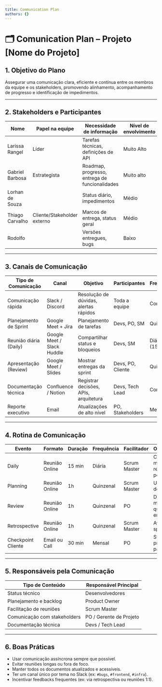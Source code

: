 ```yaml
---
title: Communication Plan
authors: {}
---
```


# 🗂️ Comunication Plan – Projeto [Nome do Projeto]

## 1. Objetivo do Plano

Assegurar uma comunicação clara, eficiente e contínua entre os membros da equipe e os stakeholders, promovendo alinhamento, acompanhamento de progresso e identificação de impedimentos.

---

## 2. Stakeholders e Participantes

| Nome             | Papel na equipe             | Necessidade de informação                     | Nível de envolvimento |
|------------------|-----------------------------|------------------------------------------------|------------------------|
| Larissa Rangel       | Líder        | Tarefas técnicas, definições de API            | Muito Alto                   |
| Gabriel Barbosa    | Estrategista               | Roadmap, progresso, entrega de funcionalidades | Muito alto             |
| Lorhan de Souza   |                | Status diário, impedimentos                    | Médio                   |
| Thiago Carvalho    | Cliente/Stakeholder externo | Marcos de entrega, status geral                | Médio                  |
| Rodolfo    |         | Versões entregues, bugs                        | Baixo                  |

---

## 3. Canais de Comunicação

| Tipo de Comunicação    | Canal                      | Objetivo                                      | Participantes        | Frequência       |
|------------------------|----------------------------|-----------------------------------------------|----------------------|------------------|
| Comunicação rápida     | Slack / Discord            | Resolução de dúvidas, alertas rápidos         | Toda a equipe        | Contínua         |
| Planejamento de Sprint | Google Meet + Jira         | Planejamento de tarefas                       | Devs, PO, SM         | Quinzenal        |
| Reunião diária (Daily) | Google Meet / Slack Huddle | Compartilhar status e bloqueios               | Devs, SM             | Diária (15min)   |
| Apresentação (Review)  | Google Meet / Slides       | Mostrar entregas da sprint                    | Devs, PO, Cliente    | Quinzenal        |
| Documentação técnica   | Confluence / Notion        | Registrar decisões, APIs, arquitetura         | Devs, Tech Lead      | Contínua         |
| Reporte executivo      | Email                      | Atualizações de alto nível                    | PO, Stakeholders     | Mensal           |

---

## 4. Rotina de Comunicação

| Evento             | Formato        | Duração | Frequência | Facilitador     | Observações                        |
|--------------------|----------------|---------|------------|------------------|------------------------------------|
| Daily              | Reunião Online | 15 min  | Diária     | Scrum Master     | Cada membro responde 3 perguntas   |
| Planning           | Reunião Online | 1h      | Quinzenal  | Scrum Master     | Usa backlog do Jira                |
| Review             | Reunião Online | 1h      | Quinzenal  | PO               | Devs mostram o que foi entregue   |
| Retrospective      | Reunião Online | 1h      | Quinzenal  | Scrum Master     | Avaliação da sprint                |
| Checkpoint Cliente | Email ou Call  | 30 min  | Mensal     | PO               | Status geral e próximos passos     |

---

## 5. Responsáveis pela Comunicação

| Tipo de Conteúdo             | Responsável Principal     |
|------------------------------|----------------------------|
| Status técnico               | Desenvolvedores            |
| Planejamento e backlog       | Product Owner              |
| Facilitação de reuniões      | Scrum Master               |
| Comunicação com stakeholders | PO / Gerente de Projeto    |
| Documentação técnica         | Devs / Tech Lead           |

---

## 6. Boas Práticas

- Usar comunicação assíncrona sempre que possível.
- Evitar reuniões longas ou fora de foco.
- Manter todos os documentos atualizados e acessíveis.
- Ter um canal único por tema no Slack (ex: `#bugs`, `#frontend`, `#infra`).
- Incentivar feedbacks frequentes (ex: via retrospectiva ou reuniões 1:1).
